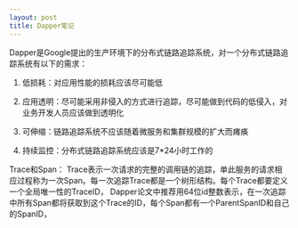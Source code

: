 ```yaml
---
layout: post
title: Dapper笔记
---
```


Dapper是Google提出的生产环境下的分布式链路追踪系统，对一个分布式链路追踪系统有以下的需求：

1. 低损耗：对应用性能的损耗应该尽可能低

2. 应用透明：尽可能采用非侵入的方式进行追踪，尽可能做到代码的低侵入，对业务开发人员应该做到透明化

3. 可伸缩：链路追踪系统不应该随着微服务和集群规模的扩大而瘫痪

4. 持续监控：分布式链路追踪系统应该是7*24小时工作的


Trace和Span：
Trace表示一次请求的完整的调用链的追踪，单此服务的请求相应过程称为一次Span。每一次追踪Trace都是一个树形结构。每个Trace都要定义一个全局唯一性的TraceID，
Dapper论文中推荐用64位id整数表示，在一次追踪中所有Span都将获取到这个Trace的ID，每个Span都有一个ParentSpanID和自己的SpanID，